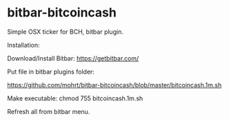 # bitbar-bitcoincash
Simple OSX ticker for BCH, bitbar plugin.

Installation:

Download/Install Bitbar: https://getbitbar.com/

Put file in bitbar plugins folder:

https://github.com/mohrt/bitbar-bitcoincash/blob/master/bitcoincash.1m.sh

Make executable: chmod 755 bitcoincash.1m.sh

Refresh all from bitbar menu.
